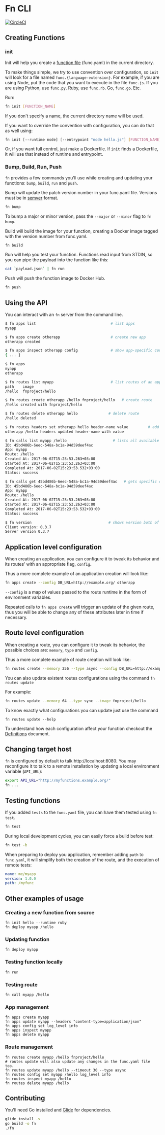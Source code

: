 # Fn CLI
[![CircleCI](https://circleci.com/gh/fnproject/cli.svg?style=svg)](https://circleci.com/gh/fnproject/cli)

## Creating Functions

### init

Init will help you create a [function file](../docs/function-file.md) (func.yaml) in the current directory.

To make things simple, we try to use convention over configuration, so `init` will look for a file named `func.{language-extension}`. For example,
if you are using Node, put the code that you want to execute in the file `func.js`. If you are using Python, use `func.py`. Ruby, use `func.rb`. Go, `func.go`. Etc.

Run:

```sh
fn init [FUNCTION_NAME]
```

If you don't specify a name, the current directory name will be used.

If you want to override the convention with configuration, you can do that as well using:

```sh
fn init [--runtime node] [--entrypoint "node hello.js"] [FUNCTION_NAME]
```

Or, if you want full control, just make a Dockerfile. If `init` finds a Dockerfile, it will use that instead of runtime and entrypoint.

### Bump, Build, Run, Push

`fn` provides a few commands you'll use while creating and updating your functions: `bump`, `build`, `run` and `push`.

Bump will update the patch version number in your func.yaml file. Versions must be in [semver](http://semver.org/) format.

```sh
fn bump
```

To bump a major or minor version, pass the `--major` or `--minor` flag to `fn bump`. 

Build will build the image for your function, creating a Docker image tagged with the version number from func.yaml.

```sh
fn build
```

Run will help you test your function. Functions read input from STDIN, so you can pipe the payload into the function like this:

```sh
cat `payload.json` | fn run
```

Push will push the function image to Docker Hub.

```sh
fn push
```

## Using the API

You can interact with an `fn` server from the command line.

```sh
$ fn apps list                                  # list apps
myapp

$ fn apps create otherapp                       # create new app
otherapp created

$ fn apps inspect otherapp config               # show app-specific configuration
{ ... }

$ fn apps
myapp
otherapp

$ fn routes list myapp                          # list routes of an app
path	image
/hello	fnproject/hello

$ fn routes create otherapp /hello fnproject/hello   # create route
/hello created with fnproject/hello

$ fn routes delete otherapp hello              # delete route
/hello deleted

$ fn routes headers set otherapp hello header-name value         # add HTTP header to response
otherapp /hello headers updated header-name with value

$ fn calls list myapp /hello                     # lists all available calls for /hello route from myapp
ID: 45bd486b-6eec-548a-bc1a-94d59deef4ac
App: myapp
Route: /hello
Created At: 2017-06-02T15:23:53.263+03:00
Started At: 2017-06-02T15:23:53.263+03:00
Completed At: 2017-06-02T15:23:53.532+03:00
Status: success

$ fn calls get 45bd486b-6eec-548a-bc1a-94d59deef4ac   # gets specific calls by ID
ID: 45bd486b-6eec-548a-bc1a-94d59deef4ac
App: myapp
Route: /hello
Created At: 2017-06-02T15:23:53.263+03:00
Started At: 2017-06-02T15:23:53.263+03:00
Completed At: 2017-06-02T15:23:53.532+03:00
Status: success

$ fn version                                   # shows version both of client and server
Client version: 0.3.7
Server version 0.3.7
```

## Application level configuration

When creating an application, you can configure it to tweak its behavior and its
routes' with an appropriate flag, `config`.

Thus a more complete example of an application creation will look like:
```sh
fn apps create --config DB_URL=http://example.org/ otherapp
```

`--config` is a map of values passed to the route runtime in the form of
environment variables.

Repeated calls to `fn apps create` will trigger an update of the given
route, thus you will be able to change any of these attributes later in time
if necessary.

## Route level configuration

When creating a route, you can configure it to tweak its behavior, the possible
choices are: `memory`, `type` and `config`.

Thus a more complete example of route creation will look like:
```sh
fn routes create --memory 256 --type async --config DB_URL=http://example.org/ otherapp /hello fnproject/hello
```

You can also update existent routes configurations using the command `fn routes update`

For example:

```sh
fn routes update --memory 64 --type sync --image fnproject/hello
```

To know exactly what configurations you can update just use the command

```
fn routes update --help
```

To understand how each configuration affect your function checkout the [Definitions](/docs/definitions.md#Routes) document.

## Changing target host

`fn` is configured by default to talk http://localhost:8080.
You may reconfigure it to talk to a remote installation by updating a local
environment variable (`API_URL`):

```sh
export API_URL="http://myfunctions.example.org/"
fn ...
```

## Testing functions

If you added `tests` to the `func.yaml` file, you can have them tested using
`fn test`.

```sh
fn test
```

During local development cycles, you can easily force a build before test:

```sh
fn test -b
```

When preparing to deploy you application, remember adding `path` to `func.yaml`,
it will simplify both the creation of the route, and the execution of remote
tests:
```yaml
name: me/myapp
version: 1.0.0
path: /myfunc
```

## Other examples of usage

### Creating a new function from source

```
fn init hello --runtime ruby
fn deploy myapp /hello
```

### Updating function

```
fn deploy myapp
```

### Testing function locally

```
fn run
```

### Testing route

```
fn call myapp /hello
```

### App management

```
fn apps create myapp
fn apps update myapp --headers "content-type=application/json"
fn apps config set log_level info
fn apps inspect myapp
fn apps delete myapp
```

### Route management

```
fn routes create myapp /hello fnproject/hello
# routes update will also update any changes in the func.yaml file too. 
fn routes update myapp /hello --timeout 30 --type async
fn routes config set myapp /hello log_level info
fn routes inspect myapp /hello
fn routes delete myapp /hello
```

## Contributing

You'll need Go installed and [Glide](https://github.com/Masterminds/glide) for dependencies.

```sh
glide install -v
go build -o fn
./fn
```
